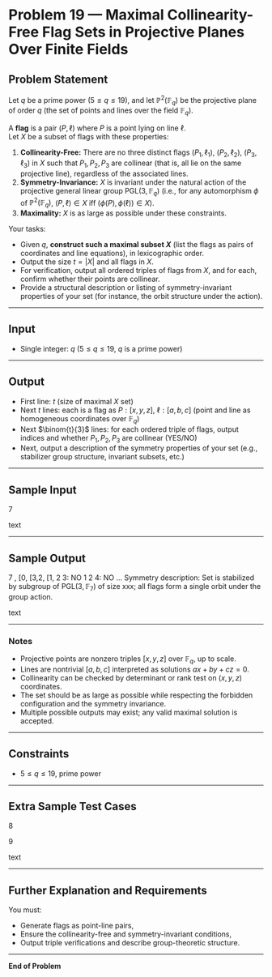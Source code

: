 # Problem 19 — Maximal Collinearity-Free Flag Sets in Projective Planes Over Finite Fields

## Problem Statement

Let $q$ be a prime power ($5 \leq q \leq 19$), and let $\mathbb{P}^2(\mathbb{F}_q)$ be the projective plane of order $q$ (the set of points and lines over the field $\mathbb{F}_q$).

A **flag** is a pair $(P, \ell)$ where $P$ is a point lying on line $\ell$.  
Let $X$ be a subset of flags with these properties:

1. **Collinearity-Free:** There are no three distinct flags $(P_1, \ell_1)$, $(P_2, \ell_2)$, $(P_3, \ell_3)$ in $X$ such that $P_1, P_2, P_3$ are collinear (that is, all lie on the same projective line), regardless of the associated lines.
2. **Symmetry-Invariance:** $X$ is invariant under the natural action of the projective general linear group $\mathrm{PGL}(3, \mathbb{F}_q)$ (i.e., for any automorphism $\phi$ of $\mathbb{P}^2(\mathbb{F}_q)$, $(P, \ell) \in X$ iff $(\phi(P), \phi(\ell)) \in X$).
3. **Maximality:** $X$ is as large as possible under these constraints.

Your tasks:

- Given $q$, **construct such a maximal subset $X$** (list the flags as pairs of coordinates and line equations), in lexicographic order.
- Output the size $t = |X|$ and all flags in $X$.
- For verification, output all ordered triples of flags from $X$, and for each, confirm whether their points are collinear.  
- Provide a structural description or listing of symmetry-invariant properties of your set (for instance, the orbit structure under the action).

---

## Input

- Single integer: $q$ ($5 \leq q \leq 19$, $q$ is a prime power)

---

## Output

- First line: $t$ (size of maximal $X$ set)
- Next $t$ lines: each is a flag as $P: [x, y, z],\ \ell: [a, b, c]$ (point and line as homogeneous coordinates over $\mathbb{F}_q$)
- Next $\binom{t}{3}$ lines: for each ordered triple of flags, output indices and whether $P_1, P_2, P_3$ are collinear (YES/NO)
- Next, output a description of the symmetry properties of your set (e.g., stabilizer group structure, invariant subsets, etc.)

---

## Sample Input

7

text

---

## Sample Output

7
,
[0, [3,2, [1, 2 3: NO
1 2 4: NO
...
Symmetry description: Set is stabilized by subgroup of $\mathrm{PGL}(3, \mathbb{F}_7)$ of size xxx; all flags form a single orbit under the group action.

text

---

### Notes

- Projective points are nonzero triples $[x, y, z]$ over $\mathbb{F}_q$, up to scale.
- Lines are nontrivial $[a, b, c]$ interpreted as solutions $ax + by + cz = 0$.
- Collinearity can be checked by determinant or rank test on $(x, y, z)$ coordinates.
- The set should be as large as possible while respecting the forbidden configuration and the symmetry invariance.
- Multiple possible outputs may exist; any valid maximal solution is accepted.

---

## Constraints

- $5 \leq q \leq 19$, prime power

---

## Extra Sample Test Cases

8

9

text

---

## Further Explanation and Requirements

You must:

- Generate flags as point-line pairs,
- Ensure the collinearity-free and symmetry-invariant conditions,
- Output triple verifications and describe group-theoretic structure.

---

**End of Problem**
